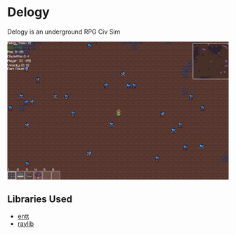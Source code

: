 # Delogy 
Delogy is an underground RPG Civ Sim 


![](res/npc_testing.png)

## Libraries Used 
- <a href="https://github.com/skypjack/entt">entt</a>
- <a href="https://github.com/raysan5/raylib">raylib</a>





